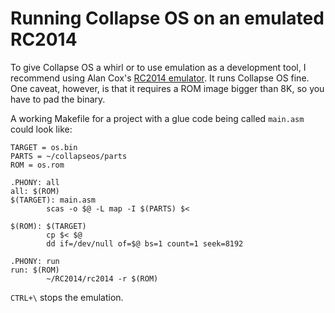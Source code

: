 # Running Collapse OS on an emulated RC2014

To give Collapse OS a whirl or to use emulation as a development tool, I
recommend using Alan Cox's [RC2014 emulator][rc2014-emul]. It runs Collapse OS
fine. One caveat, however, is that it requires a ROM image bigger than 8K, so
you have to pad the binary.

A working Makefile for a project with a glue code being called `main.asm` could
look like:

    TARGET = os.bin
    PARTS = ~/collapseos/parts
    ROM = os.rom

    .PHONY: all
    all: $(ROM)
    $(TARGET): main.asm
            scas -o $@ -L map -I $(PARTS) $<

    $(ROM): $(TARGET)
            cp $< $@
            dd if=/dev/null of=$@ bs=1 count=1 seek=8192

    .PHONY: run
    run: $(ROM)
            ~/RC2014/rc2014 -r $(ROM)

`CTRL+\` stops the emulation.

[rc2014-emul]: https://github.com/EtchedPixels/RC2014
